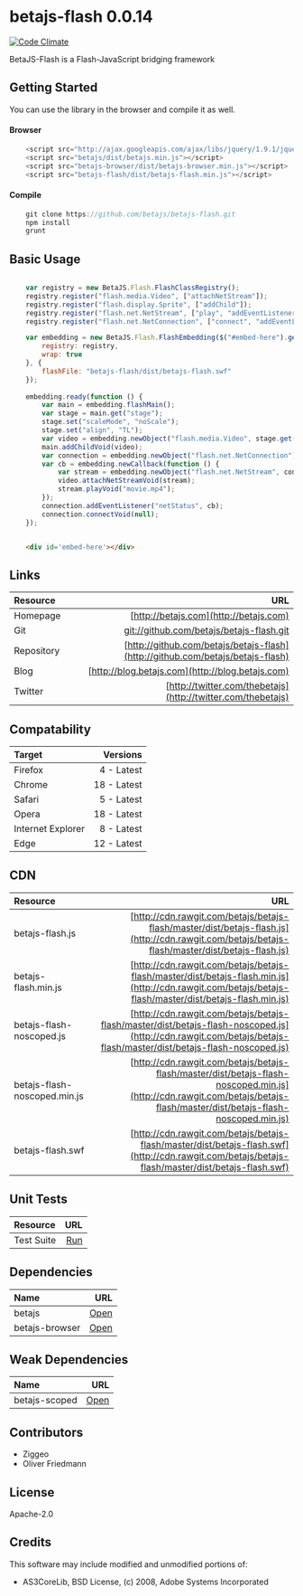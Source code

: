 # betajs-flash 0.0.14
[![Code Climate](https://codeclimate.com/github/betajs/betajs-flash/badges/gpa.svg)](https://codeclimate.com/github/betajs/betajs-flash)


BetaJS-Flash is a Flash-JavaScript bridging framework



## Getting Started


You can use the library in the browser and compile it as well.

#### Browser

```javascript
	<script src="http://ajax.googleapis.com/ajax/libs/jquery/1.9.1/jquery.min.js"></script>
	<script src="betajs/dist/betajs.min.js"></script>
	<script src="betajs-browser/dist/betajs-browser.min.js"></script>
	<script src="betajs-flash/dist/betajs-flash.min.js"></script>
``` 

#### Compile

```javascript
	git clone https://github.com/betajs/betajs-flash.git
	npm install
	grunt
```



## Basic Usage


```js

	var registry = new BetaJS.Flash.FlashClassRegistry();
	registry.register("flash.media.Video", ["attachNetStream"]);
	registry.register("flash.display.Sprite", ["addChild"]);
	registry.register("flash.net.NetStream", ["play", "addEventListener"]);
	registry.register("flash.net.NetConnection", ["connect", "addEventListener"]);

	var embedding = new BetaJS.Flash.FlashEmbedding($("#embed-here").get(0), {
		registry: registry,
		wrap: true
	}, {
		flashFile: "betajs-flash/dist/betajs-flash.swf"
	});
	
	embedding.ready(function () {
		var main = embedding.flashMain();
		var stage = main.get("stage");
		stage.set("scaleMode", "noScale");
		stage.set("align", "TL");
		var video = embedding.newObject("flash.media.Video", stage.get("stageWidth"), stage.get("stageHeight"));
		main.addChildVoid(video);
		var connection = embedding.newObject("flash.net.NetConnection");
		var cb = embedding.newCallback(function () {
			var stream = embedding.newObject("flash.net.NetStream", connection);
			video.attachNetStreamVoid(stream);
			stream.playVoid("movie.mp4");
		});
		connection.addEventListener("netStatus", cb);
		connection.connectVoid(null);
	});
```

```html

    <div id='embed-here'></div>

```



## Links
| Resource   | URL |
| :--------- | --: |
| Homepage   | [http://betajs.com](http://betajs.com) |
| Git        | [git://github.com/betajs/betajs-flash.git](git://github.com/betajs/betajs-flash.git) |
| Repository | [http://github.com/betajs/betajs-flash](http://github.com/betajs/betajs-flash) |
| Blog       | [http://blog.betajs.com](http://blog.betajs.com) | 
| Twitter    | [http://twitter.com/thebetajs](http://twitter.com/thebetajs) | 



## Compatability
| Target | Versions |
| :----- | -------: |
| Firefox | 4 - Latest |
| Chrome | 18 - Latest |
| Safari | 5 - Latest |
| Opera | 18 - Latest |
| Internet Explorer | 8 - Latest |
| Edge | 12 - Latest |


## CDN
| Resource | URL |
| :----- | -------: |
| betajs-flash.js | [http://cdn.rawgit.com/betajs/betajs-flash/master/dist/betajs-flash.js](http://cdn.rawgit.com/betajs/betajs-flash/master/dist/betajs-flash.js) |
| betajs-flash.min.js | [http://cdn.rawgit.com/betajs/betajs-flash/master/dist/betajs-flash.min.js](http://cdn.rawgit.com/betajs/betajs-flash/master/dist/betajs-flash.min.js) |
| betajs-flash-noscoped.js | [http://cdn.rawgit.com/betajs/betajs-flash/master/dist/betajs-flash-noscoped.js](http://cdn.rawgit.com/betajs/betajs-flash/master/dist/betajs-flash-noscoped.js) |
| betajs-flash-noscoped.min.js | [http://cdn.rawgit.com/betajs/betajs-flash/master/dist/betajs-flash-noscoped.min.js](http://cdn.rawgit.com/betajs/betajs-flash/master/dist/betajs-flash-noscoped.min.js) |
| betajs-flash.swf | [http://cdn.rawgit.com/betajs/betajs-flash/master/dist/betajs-flash.swf](http://cdn.rawgit.com/betajs/betajs-flash/master/dist/betajs-flash.swf) |


## Unit Tests
| Resource | URL |
| :----- | -------: |
| Test Suite | [Run](http://rawgit.com/betajs/betajs-flash/master/tests/tests.html) |


## Dependencies
| Name | URL |
| :----- | -------: |
| betajs | [Open](https://github.com/betajs/betajs) |
| betajs-browser | [Open](https://github.com/betajs/betajs-browser) |


## Weak Dependencies
| Name | URL |
| :----- | -------: |
| betajs-scoped | [Open](https://github.com/betajs/betajs-scoped) |


## Contributors

- Ziggeo
- Oliver Friedmann


## License

Apache-2.0


## Credits

This software may include modified and unmodified portions of:
- AS3CoreLib, BSD License, (c) 2008, Adobe Systems Incorporated
